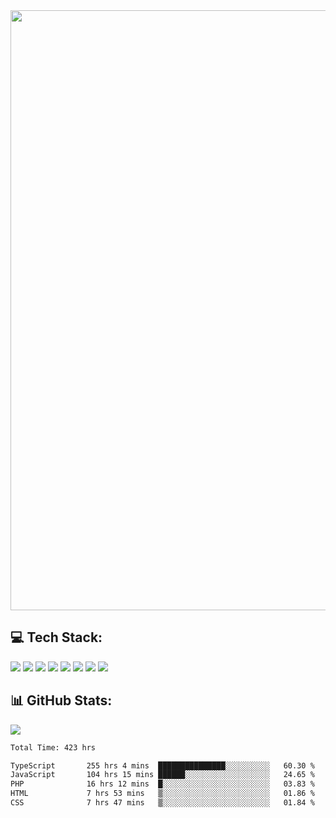<img style='width: 100vw' src='./hcampos_gradient.png'>

## 💻 Tech Stack:

![](https://img.shields.io/badge/next%20js-000000?style=for-the-badge&logo=nextdotjs&logoColor=white) ![](https://img.shields.io/badge/Tailwind_CSS-38B2AC?style=for-the-badge&logo=tailwind-css&logoColor=white) ![](https://img.shields.io/badge/React_Query-FF4154?style=for-the-badge&logo=React_Query&logoColor=white) ![](https://img.shields.io/badge/React-20232A?style=for-the-badge&logo=react&logoColor=61DAFB) ![](https://img.shields.io/badge/TypeScript-007ACC?style=for-the-badge&logo=typescript&logoColor=white) ![](https://img.shields.io/badge/JavaScript-323330?style=for-the-badge&logo=javascript&logoColor=F7DF1E) ![](https://img.shields.io/badge/Prisma-3982CE?style=for-the-badge&logo=Prisma&logoColor=white) ![](https://img.shields.io/badge/Supabase-181818?style=for-the-badge&logo=supabase&logoColor=white)

## 📊 GitHub Stats:

![](https://github-readme-stats.vercel.app/api?username=Sakoutecher&show_icons=true&count_private=true&&bg_color=70,11998e,38ef7d&title_color=fff&text_color=fff&icon_color=fff&hide_border=true)<br/>

<!--START_SECTION:waka-->

```txt
Total Time: 423 hrs

TypeScript       255 hrs 4 mins  ███████████████░░░░░░░░░░   60.30 %
JavaScript       104 hrs 15 mins ██████░░░░░░░░░░░░░░░░░░░   24.65 %
PHP              16 hrs 12 mins  █░░░░░░░░░░░░░░░░░░░░░░░░   03.83 %
HTML             7 hrs 53 mins   ▒░░░░░░░░░░░░░░░░░░░░░░░░   01.86 %
CSS              7 hrs 47 mins   ▒░░░░░░░░░░░░░░░░░░░░░░░░   01.84 %
```

<!--END_SECTION:waka-->
